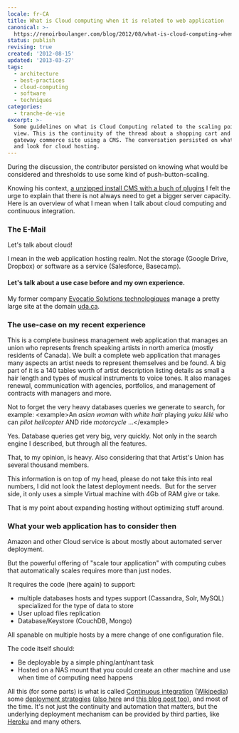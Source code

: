 ```yaml
---
locale: fr-CA
title: What is Cloud computing when it is related to web application
canonical: >-
  https://renoirboulanger.com/blog/2012/08/what-is-cloud-computing-when-it-is-related-to-web-application/
status: publish
revising: true
created: '2012-08-15'
updated: '2013-03-27'
tags:
  - architecture
  - best-practices
  - cloud-computing
  - software
  - techniques
categories:
  - tranche-de-vie
excerpt: >-
  Some guidelines on what is Cloud Computing related to the scaling point of
  view. This is the continuity of the thread about a shopping cart and payment
  gateway commerce site using a CMS. The conversation persisted on what to do
  and look for cloud hosting.
---
```


During the discussion, the contributor persisted on knowing what would be considered and thresholds to use some kind of push-button-scaling.

Knowing his context, <a href="/blog/2012/08/some-steps-you-can-look-for-if-you-feel-your-web-application-is-slow">a unzipped install CMS with a buch of plugins</a> I felt the urge to explain that there is not always need to get a bigger server capacity. Here is an overview of what I mean when I talk about cloud computing and continuous integration.

<h3>The E-Mail</h3>

Let's talk about cloud! 

I mean in the web application hosting realm. Not the storage (Google Drive, Dropbox) or software as a service (Salesforce, Basecamp).

<h4>Let's talk about a use case before and my own experience.</h4>

My former company <a href="http://evocatio.com/" rel="nofollow">Evocatio Solutions technologiques</a> manage a pretty large site at the domain <a href="https://uda.ca/">uda.ca</a>.

<h3>The use-case on my recent experience</h3>
This is a complete business management web application that manages an union who represents french speaking artists in north america (mostly residents of Canada).  We built a complete web application that manages many aspects an artist needs to represent themselves and be found. A big part of it is a 140 tables worth of artist description listing details as small a hair length and types of musical instruments to voice tones. It also manages renewal, communication with agencies, portfolios, and management of contracts with managers and more.

Not to forget the very heavy databases queries we generate to search, for example: &lt;example&gt;An <em>asian woman</em> with <em>white hair</em> playing <em>yuku lélé</em> who can <em>pilot helicopter</em> AND ride <em>motorcycle</em> ...&lt;/example&gt; 

Yes. Database queries get very big, very quickly. Not only in the search engine I described, but through all the features.

That, to my opinion, is heavy. Also considering that that Artist's Union has several thousand members.

This information is on top of my head, please do not take this into real numbers, I did not look the latest deployment needs.  But for the server side, it only uses a simple Virtual machine with 4Gb of RAM give or take.

That is my point about expanding hosting without optimizing stuff around.

<h3>What your web application has to consider then</h3>

Amazon and other Cloud service is about mostly about automated server deployment.

But the powerful offering of "scale tour application" with computing cubes that automatically scales requires more than just nodes.

It requires the code (here again) to support:
<ul>
	<li>multiple databases hosts and types support (Cassandra, Solr, MySQL) specialized for the type of data to store</li>
	<li>User upload files replication</li>
	<li>Database/Keystore (CouchDB, Mongo)</li>
</ul>

All spanable on multiple hosts by a mere change of one configuration file.

The code itself should:
<ul>
	<li>Be deployable by a simple phing/ant/nant task</li>
	<li>Hosted on a NAS mount that you could create an other machine and use when time of computing need happens</li>
</ul>

All this (for some parts)  is what is called <a href="http://agile.dzone.com/articles/digg-using-continuous">Continuous integration</a> (<a href="http://en.wikipedia.org/wiki/Continuous_integration">Wikipedia</a>) some <a href="http://stackoverflow.com/questions/425692/what-is-your-preferred-php-deployment-strategy" title="Reference on some good deployment strategies">deployment strategies</a> (<a href="http://stackoverflow.com/questions/2180460/setting-up-a-deployment-build-ci-cycle-for-php-projects" title="Other relevant StackOverflow thread">also here</a> and <a href="http://erichogue.ca/2011/05/php/continuous-integration-in-php/" title="Blog post and presentation about Continous Integration by EricHogue">this blog post too</a>), and most of the time. It's not just the continuity and automation that matters, but the underlying deployment mechanism can be provided by third parties, like <a href="http://www.iamproblematic.com/why-i-like-heroku/" title="Blog post about what is nice about Heroku">Heroku</a> and many others.